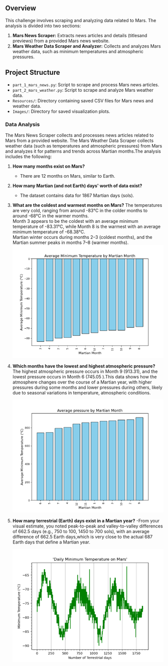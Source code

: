 ## Overview
This challenge involves scraping and analyzing data related to Mars. The analysis is divided into two sections:
1. **Mars News Scraper:** Extracts news articles and details (titlesand previews) from a provided Mars news website.
2. **Mars Weather Data Scraper and Analyzer:** Collects and analyzes Mars weather data, such as minimum temperatures and atmospheric pressures.

## Project Structure
- `part_1_mars_news.py`: Script to scrape and process Mars news articles.
- `part_2_mars_weather.py`: Script to scrape and analyze Mars weather data.
- `Resources/`: Directory containing saved CSV files for Mars news and weather data.
- `Images/`: Directory for saved visualization plots.

### Data Analysis
The Mars News Scraper collects and processes news articles related to Mars from a provided website. The Mars Weather Data Scraper collects weather data (such as temperatures and atmospheric pressures) from Mars and analyzes it for patterns and trends across Martian months.The analysis includes the following:
1. **How many months exist on Mars?**
   - There are 12 months on Mars, similar to Earth.

2. **How many Martian (and not Earth) days' worth of data exist?**
   - The dataset contains data for 1867 Martian days (sols).

3. **What are the coldest and warmest months on Mars?**
   The temperatures are very cold, ranging from around -83°C in the colder months to around -68°C in the warmer months.  
Month 3 appears to be the coldest with an average minimum temperature of -83.31°C, while Month 8 is the warmest with an average minimum temperature of -68.38°C.  
Martian winter occurs during months 2–3 (coldest months), and the Martian summer peaks in months 7–8 (warmer months).
     ![Temperature by Month](Images/Ave_temp_sorted.png)

4. **Which months have the lowest and highest atmospheric pressure?**
   The highest atmospheric pressure occurs in Month 9 (913.31), and the lowest pressure occurs in Month 6 (745.05 ).This data shows how the atmosphere changes over the course of a Martian year, with higher pressures during some months and lower pressures during others, likely due to seasonal variations in temperature, atmospheric conditions.

     ![Pressure by Month](Images/Ave_pressure_sorted.png)

5. **How many terrestrial (Earth) days exist in a Martian year?**
   -From your visual estimate, you noted peak-to-peak and valley-to-valley differences of 662.5 days (e.g., 750 to 100, 1450 to 700 sols), with an average difference of 662.5 Earth days,which is very close to the actual 687 Earth days that define a Martian year.

     ![Martian Year](Images/terrestrial_days.png)
